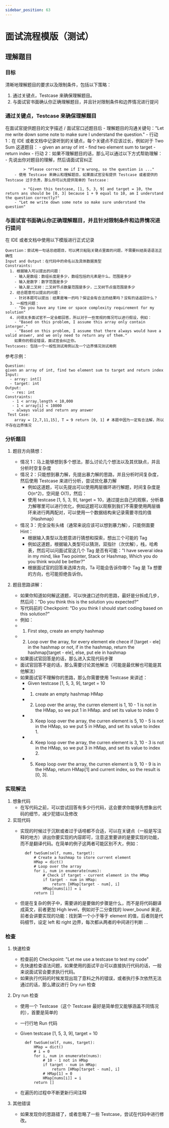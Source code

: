 ```yaml
---
sidebar_position: 63
---
```


# 面试流程模版（测试）

##  理解题目

### 目标
清晰地理解题目的要求以及限制条件，包括以下策略：
1. 通过关键点，Testcase 来确保理解题目。
2. 与面试官书面确认你正确理解题目，并且针对限制条件和边界情况进行提问

### 通过关键点，Testcase 来确保理解题目
在面试官提供题目的文字描述 / 面试官口述题目后
    - 理解题目的沟通关键句："Let me write down some note to make sure I understand the question."
    - 行动 1：在 IDE 或者文档中记录听到的关键点，每个关键点不应该过长，例如对于 Two Sum 这道题目：
        - given an array of int
        - find two element sum to target
        - return index
    - 行动 2：如果不理解题目的话，那么可以通过以下方式帮助理解：
        - 先说出你对题目的理解，然后请面试官纠正

            > "Please correct me if I'm wrong, so the question is ..."
        - 使用 Testcase 来确认和理解题目，如果面试官没有提供 Testcase 或者提供的 Testcase 过于负责，那么你可以先提供简单的 Testcase：
            
            > "Given this testcase, [1, 5, 3, 9] and target = 10, the return ans should be [0, 3] because 1 + 9 equal to 10, am I understand the question correctly?"
        - "Let me write down some note so make sure understand the question"

### 与面试官书面确认你正确理解题目，并且针对限制条件和边界情况进行提问
在 IDE 或者文档中使用以下模版进行正式记录

    Question：尝试用一句话总结题目，可以拷贝粘贴关键点里面的问题，不需要纠结英语语法正确性
    Input and Output：在代码中的命名以及具体数据类型
    Constraints:
      1. 根据输入可以提出的问题：
        - 输入是数组：数组长度是多少，数组包括的元素是什么，范围是多少
        - 输入是数字：数字范围是多少
        - 输入是二叉树：二叉树节点数量范围是多少，二叉树节点值范围是多少
      2. 结合题意可以提出的问题：
        - 针对本题可以提出：结果是唯一的吗？保证会有合法的结果吗？没有的话返回什么？
      3. 一般性问题：
        - "Do you have any time or space complexity requirement for my solution"
      4. 问得太多面试官不一定会都回答，所以对于一些常规的情况可以进行假设，例如：
        - "Based on this problem, I assume this array only contain interger."
        - "Based on this problem, I assume that there always would have a valid answer, and we only need to return any of them."
        如果你的假设错误，面试官会纠正你。
    Testcases: 包括一个一般性测试用例以及一个边界情况测试用例

参考示例：

    Question:
    given an array of int, find two element sum to target and return index
    Input:
      - array: int[]
      - target: int
    Output:
       - res: int
    Constraints:
       - 1 < array.length < 10,000
       - 1 < array[i] < 10000
       - always valid and return any answer
     Test Case:
        array = [2,7,11,15], T = 9 return [0, 1] # 本题中因为一定有合法解，所以不存在边界情况


###  分析题目

1. 题目方向猜想：
    - 情况 1：马上能够想到多个想法，那么讨论几个想法以及其优缺点，并且分析时空复杂度
    - 情况 2：只能想到暴力解，先提出暴力解的思路，并且分析时间复杂度，然后使用 Testcase 来进行分析，尝试优化暴力解
        - 例如这道题，可以先提出可以使用两层循环进行解题，时间复杂度是 O(n^2)，空间是 O(1)，然后：
        - 使用 testcase [1, 5, 3, 9], target = 10，通过提出自己的观察，分析暴力解哪里可以进行优化，例如这题可以观察到我们不需要使用两层循环来进行两两配对，可以使用一个数据结构来记录需要寻找的值（Hashmap）
    - 情况 3：完全没有头绪（通常来说应该可以想到暴力解），只能侧面要 Hint：
        - 根据输入类型以及题意进行猜想和探索，想出三个可能的 Tag
        - 例如这道题，根据输入类型可以猜测，双指针（次优解），栈，哈希表，然后可以问面试官这几个 Tag 是否有可能："I have several idea in my mind, like Two pointer, Stack or Hashmap, Which you do you think would be better?"
        - 根据面试官的回答来选择方向，Ta 可能会告诉你哪个 Tag 是 Ta 想要的方向，也可能拒绝告诉你。

2. 题目思路讲解：
    - 如果你知道如何解这道题，可以快速口述你的思路，最好是分拆成几步，然后问：“Do you think this is the solution you expected?"
    - 写代码前的 Checkpoint:  "Do you think I should start coding based on this solution?"
    - 例如：
    - 1. First step, create an empty hashmap 
    - 2. Loop over the array, for every element ele chece if [target - ele] in the hashmap or not, if in the hashmap, return the hashmap[target - ele], else, put ele in hashmap
    - 如果面试官回答是的话，那么进入实现代码步骤
    - 面试官回答不是的话，那么需要讨论其他解法（可能是最优解也可能是其他解法）
    - 如果面试官不理解你的思路，那么你需要使用 Testcase 来讲述：
        - Given testcase [1, 5, 3, 9], target = 10
        - 1. create an empty hashmap HMap
        - 2. Loop over the array, the curren element is 1, 10 - 1 is not in the HMap, so we put 1 in HMap. and set its value to index 0
        - 3. Keep loop over the array, the curren element is 5, 10 - 5 is not in the HMap, so we put 5 in HMap, and set its value to index 1. 
        - 4. Keep loop over the array, the curren element is 3, 10 - 3 is not in the HMap, so we put 3 in HMap, and set its value to index 2. 
        - 5. Keep loop over the array, the curren element is 9, 10 - 9 is in the HMap, return HMap[1] and current index, so the result is [0, 3]. 

###  实现解法

1. 想象代码
    - 在写代码之前，可以尝试回答有多少行代码，这会要求你能够先想象出代码的细节，减少犯错以及修改
2. 实现代码
    - 实现的时候过于沉默或者过于话唠都不合适，可以在关键点（一般是写注释的地方）讲出你要实现的内容即可，注意这里要讲的是要实现的功能，而不是翻译代码。在简单的例子这两者可能区别不大，例如：

            def twoSum(self, nums, target):
                # Create a hashmap to store current element
                HMap = dict()
                # Loop over the array
                for i, num in enumerate(nums):
                    # Check if target - current element in the HMap
                    if target - num in HMap:
                        return [HMap[target - num], i]
                    HMap[nums[i]] = i
                return []
    - 但是在复杂的例子中，需要讲的是要做的步骤是什么，而不是将代码翻译成英文，前者更加 High level，例如对于二分查找的 lower_bound 来说，前者会讲要实现的功能：找到第一个小于等于 element 的值，后者则是代码细节，设定 left 和 right 边界，每次都从两者的中间进行判断 ...


### 检查

1. 快速检查
    - 检查前的 Checkpoint:  "Let me use a testcase to test my code"
    - 先快速检查语法问题，如果使用的面试平台可以直接执行代码的话，一般来说面试官会要求执行代码。
    - 如果执行代码的时候发现出现了意料之外的错误，或者执行多次依然无法通过的话，那么建议进行 Dry run 检查

2. Dry run 检查
    - 使用一个 Testcase（这个 Testcase 最好是简单但又能够涵盖不同情况的），首要是简单的
    - 一行行地 Run 代码
    - Given testcase [1, 5, 3, 9], target = 10

            def twoSum(self, nums, target):
                HMap = dict()
                # i = 0
                for i, num in enumerate(nums):
                    # 10 - 1 not in HMap
                    if target - num in HMap:
                        return [HMap[target - num], i]
                    # HMap[1] = 0
                    HMap[nums[i]] = i
                return []
     - 在遍历的过程中不断更新行间注释

3. 其他错误
    - 如果发现你的思路错了，或者忽略了一些 Testcase，尝试在代码中进行修改。
